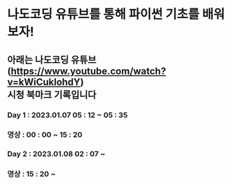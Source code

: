 # 나도코딩 유튜브를 통해 파이썬 기초를 배워보자!

## 아래는 나도코딩 유튜브<br>(https://www.youtube.com/watch?v=kWiCuklohdY)<br>시청 북마크 기록입니다

### Day 1 : 2023.01.07 05 : 12 ~ 05 : 35
### 영상 : 00 : 00 ~ 15 : 20

### Day 2 : 2023.01.08 02 : 07 ~ 
### 영상 : 15 : 20 ~  
